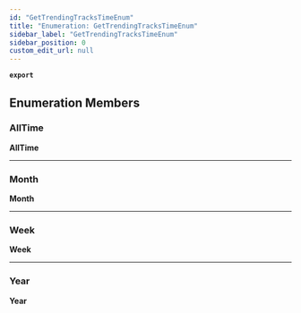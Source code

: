 ```yaml
---
id: "GetTrendingTracksTimeEnum"
title: "Enumeration: GetTrendingTracksTimeEnum"
sidebar_label: "GetTrendingTracksTimeEnum"
sidebar_position: 0
custom_edit_url: null
---
```


**`export`**

## Enumeration Members

### AllTime

 **AllTime**

___

### Month

 **Month**

___

### Week

 **Week**

___

### Year

 **Year**
